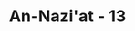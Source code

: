 ---
title: "An-Nazi'at - 13"
no: 13
arabic_no: ١٣
ayah: فَاِنَّمَا هِيَ زَجْرَةٌ وَّاحِدَةٌۙ
translation: "Maka pengembalian itu hanyalah dengan sekali tiupan saja."
tafsir: "Dalam ayat ini akhirnya mereka berkata juga, \"Kalau demikian, sungguh kami akan mengalami pengembalian yang sangat merugikan.\" Allah menjawab ejekan dan penyesalan mereka itu dengan menjelaskan bahwa pengembalian itu cukup sederhana saja, yaitu dapat terjadi hanya dengan satu kali tiupan saja oleh Malaikat Israfil.\n\nAkhirnya mereka menyadari bahwa manusia tidak dapat memandang peristiwa hari kebangkitan itu sebagai mustahil. Sebab, dengan itu mereka dapat serta merta akan hidup kembali di permukaan bumi sebagai permulaan hari akhirat."
---